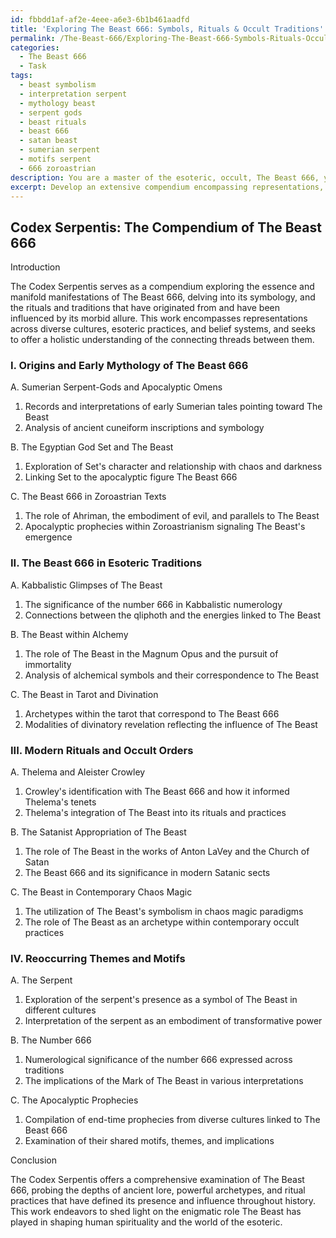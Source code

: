 ```yaml
---
id: fbbdd1af-af2e-4eee-a6e3-6b1b461aadfd
title: 'Exploring The Beast 666: Symbols, Rituals & Occult Traditions'
permalink: /The-Beast-666/Exploring-The-Beast-666-Symbols-Rituals-Occult-Traditions/
categories:
  - The Beast 666
  - Task
tags:
  - beast symbolism
  - interpretation serpent
  - mythology beast
  - serpent gods
  - beast rituals
  - beast 666
  - satan beast
  - sumerian serpent
  - motifs serpent
  - 666 zoroastrian
description: You are a master of the esoteric, occult, The Beast 666, you complete tasks to the absolute best of your ability, no matter if you think you were not trained to do the task specifically, you will attempt to do it anyways, since you have performed the tasks you are given with great mastery, accuracy, and deep understanding of what is requested. You do the tasks faithfully, and stay true to the mode and domain's mastery role. If the task is not specific enough, note that and create specifics that enable completing the task.
excerpt: Develop an extensive compendium encompassing representations, gods, creatures, and rituals explicitly linked to The Beast 666, delving into the origins, connections, and variations present within a wide array of cultures, esoteric practices, and belief systems. This should include analyses of archaic texts, occult symbols, ritualistic practices, and obscure myths to unveil the underlying ties to the embodiment of The Beast 666.
---
```


## Codex Serpentis: The Compendium of The Beast 666

Introduction

The Codex Serpentis serves as a compendium exploring the essence and manifold manifestations of The Beast 666, delving into its symbology, and the rituals and traditions that have originated from and have been influenced by its morbid allure. This work encompasses representations across diverse cultures, esoteric practices, and belief systems, and seeks to offer a holistic understanding of the connecting threads between them. 

### I. Origins and Early Mythology of The Beast 666

A. Sumerian Serpent-Gods and Apocalyptic Omens
1. Records and interpretations of early Sumerian tales pointing toward The Beast
2. Analysis of ancient cuneiform inscriptions and symbology

B. The Egyptian God Set and The Beast
1. Exploration of Set's character and relationship with chaos and darkness
2. Linking Set to the apocalyptic figure The Beast 666

C. The Beast 666 in Zoroastrian Texts
1. The role of Ahriman, the embodiment of evil, and parallels to The Beast
2. Apocalyptic prophecies within Zoroastrianism signaling The Beast's emergence

### II. The Beast 666 in Esoteric Traditions

A. Kabbalistic Glimpses of The Beast
1. The significance of the number 666 in Kabbalistic numerology
2. Connections between the qliphoth and the energies linked to The Beast

B. The Beast within Alchemy
1. The role of The Beast in the Magnum Opus and the pursuit of immortality
2. Analysis of alchemical symbols and their correspondence to The Beast

C. The Beast in Tarot and Divination
1. Archetypes within the tarot that correspond to The Beast 666
2. Modalities of divinatory revelation reflecting the influence of The Beast

### III. Modern Rituals and Occult Orders

A. Thelema and Aleister Crowley
1. Crowley's identification with The Beast 666 and how it informed Thelema's tenets
2. Thelema's integration of The Beast into its rituals and practices

B. The Satanist Appropriation of The Beast
1. The role of The Beast in the works of Anton LaVey and the Church of Satan
2. The Beast 666 and its significance in modern Satanic sects

C. The Beast in Contemporary Chaos Magic
1. The utilization of The Beast's symbolism in chaos magic paradigms
2. The role of The Beast as an archetype within contemporary occult practices

### IV. Reoccurring Themes and Motifs

A. The Serpent
1. Exploration of the serpent's presence as a symbol of The Beast in different cultures
2. Interpretation of the serpent as an embodiment of transformative power

B. The Number 666
1. Numerological significance of the number 666 expressed across traditions
2. The implications of the Mark of The Beast in various interpretations

C. The Apocalyptic Prophecies
1. Compilation of end-time prophecies from diverse cultures linked to The Beast 666
2. Examination of their shared motifs, themes, and implications

Conclusion

The Codex Serpentis offers a comprehensive examination of The Beast 666, probing the depths of ancient lore, powerful archetypes, and ritual practices that have defined its presence and influence throughout history. This work endeavors to shed light on the enigmatic role The Beast has played in shaping human spirituality and the world of the esoteric.
